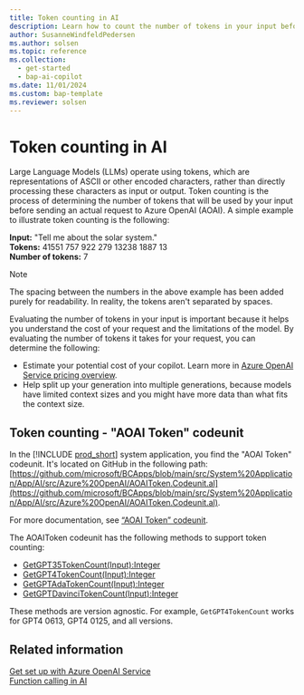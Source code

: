 ```yaml
---
title: Token counting in AI
description: Learn how to count the number of tokens in your input before sending a request to Azure OpenAI
author: SusanneWindfeldPedersen
ms.author: solsen
ms.topic: reference
ms.collection:
  - get-started
  - bap-ai-copilot
ms.date: 11/01/2024
ms.custom: bap-template
ms.reviewer: solsen
---
```


# Token counting in AI

Large Language Models (LLMs) operate using tokens, which are representations of ASCII or other encoded characters, rather than directly processing these characters as input or output. Token counting is the process of determining the number of tokens that will be used by your input before sending an actual request to Azure OpenAI (AOAI). A simple example to illustrate token counting is the following:

**Input:** "Tell me about the solar system."  
**Tokens:** 41551 757 922 279 13238 1887 13  
**Number of tokens:** 7

> [!NOTE]  
> The spacing between the numbers in the above example has been added purely for readability. In reality, the tokens aren't separated by spaces.

Evaluating the number of tokens in your input is important because it helps you understand the cost of your request and the limitations of the model. By evaluating the number of tokens it takes for your request, you can determine the following:

- Estimate your potential cost of your copilot. Learn more in [Azure OpenAI Service pricing overview](https://azure.microsoft.com/pricing/details/cognitive-services/openai-service/). 
- Help split up your generation into multiple generations, because models have limited context sizes and you might have more data than what fits the context size.

## Token counting - "AOAI Token" codeunit

In the [!INCLUDE [prod_short](includes/prod_short.md)] system application, you find the "AOAI Token" codeunit. It's located on GitHub in the following path: [https://github.com/microsoft/BCApps/blob/main/src/System%20Application/App/AI/src/Azure%20OpenAI/AOAIToken.Codeunit.al](https://github.com/microsoft/BCApps/blob/main/src/System%20Application/App/AI/src/Azure%20OpenAI/AOAIToken.Codeunit.al). 

For more documentation, see [“AOAI Token” codeunit](/dynamics365/business-central/application/system-application/codeunit/system.ai.aoai-token).

The AOAIToken codeunit has the following methods to support token counting:

- [GetGPT35TokenCount(Input):Integer](/dynamics365/business-central/application/system-application/codeunit/system.ai.aoai-token#getgpt35tokencount)  
- [GetGPT4TokenCount(Input):Integer](/dynamics365/business-central/application/system-application/codeunit/system.ai.aoai-token#getgpt4tokencount)  
- [GetGPTAdaTokenCount(Input):Integer](/dynamics365/business-central/application/system-application/codeunit/system.ai.aoai-token#getadatokencount)  
- [GetGPTDavinciTokenCount(Input):Integer](/dynamics365/business-central/application/system-application/codeunit/system.ai.aoai-token#getdavincitokencount)

These methods are version agnostic. For example, `GetGPT4TokenCount` works for GPT4 0613, GPT4 0125, and all versions. 

## Related information

[Get set up with Azure OpenAI Service](ai-dev-tools-get-started.md)  
[Function calling in AI](ai-system-app-function-calling.md)  